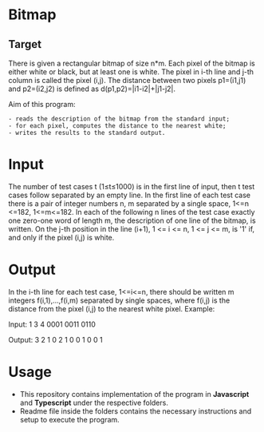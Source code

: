 # Bitmap 

## Target

There is given a rectangular bitmap of size n*m. Each pixel of the bitmap is either white or
black, but at least one is white. The pixel in i-th line and j-th column is called the pixel (i,j). The
distance between two pixels p1=(i1,j1) and p2=(i2,j2) is defined as d(p1,p2)=|i1-i2|+|j1-j2|.

Aim of this program:

    - reads the description of the bitmap from the standard input;
    - for each pixel, computes the distance to the nearest white;
    - writes the results to the standard output.
    
# Input
The number of test cases t (1≤t≤1000) is in the first line of input, then t test cases follow
separated by an empty line. In the first line of each test case there is a pair of integer numbers
n, m separated by a single space, 1<=n <=182, 1<=m<=182. In each of the following n lines of
the test case exactly one zero-one word of length m, the description of one line of the bitmap, is
written. On the j-th position in the line (i+1), 1 <= i <= n, 1 <= j <= m, is '1' if, and only if the pixel
(i,j) is white.

# Output

In the i-th line for each test case, 1<=i<=n, there should be written m integers f(i,1),...,f(i,m)
separated by single spaces, where f(i,j) is the distance from the pixel (i,j) to the nearest white
pixel. Example:

Input:
1
3 4
0001
0011
0110

Output:
3 2 1 0
2 1 0 0
1 0 0 1

# Usage

- This repository contains implementation of the program in <b>Javascript</b> and <b>Typescript</b> under the respective folders. 
- Readme file inside the folders contains the necessary instructions and setup to execute the program.
